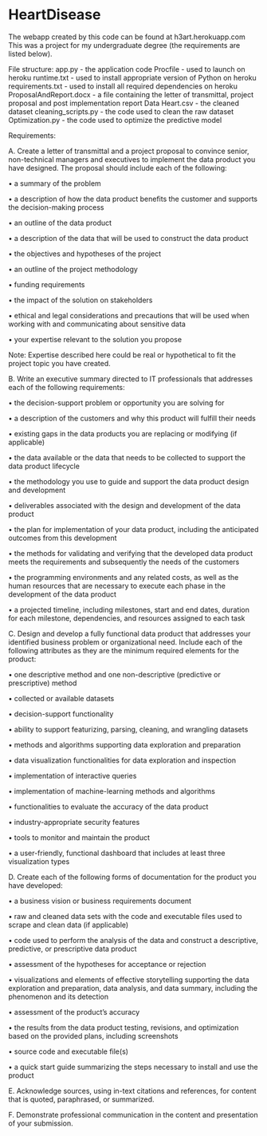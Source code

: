 # HeartDisease
The webapp created by this code can be found at h3art.herokuapp.com
This was a project for my undergraduate degree (the requirements are listed below). 

File structure:
  app.py - the application code
  Procfile - used to launch on heroku
  runtime.txt - used to install appropriate version of Python on heroku
  requirements.txt - used to install all required dependencies on heroku
  ProposalAndReport.docx - a file containing the letter of transmittal, project proposal and post implementation report
  Data 
    Heart.csv - the cleaned dataset
    cleaning_scripts.py - the code used to clean the raw dataset 
    Optimization.py - the code used to optimize the predictive model
    
Requirements:

A.   Create a letter of transmittal and a project proposal to convince senior, non-technical managers and executives to implement the data product you have designed. The proposal should include each  of the following:

•  a summary of the problem

•  a description of how the data product benefits the customer and supports the decision-making process

•  an outline of the data product

•  a description of the data that will be used to construct the data product

•  the objectives and hypotheses of the project

•  an outline of the project methodology

•  funding requirements

•  the impact of the solution on stakeholders

•  ethical and legal considerations and precautions that will be used when working with and communicating about sensitive data

•  your expertise relevant to the solution you propose



Note: Expertise described here could be real or hypothetical to fit the project topic you have created.



B.   Write an executive summary directed to IT professionals that addresses each  of the following requirements:

•  the decision-support problem or opportunity you are solving for

•  a description of the customers and why this product will fulfill their needs

•  existing gaps in the data products you are replacing or modifying (if applicable)

•  the data available or the data that needs to be collected to support the data product lifecycle

•  the methodology you use to guide and support the data product design and development

•  deliverables associated with the design and development of the data product

•  the plan for implementation of your data product, including the anticipated outcomes from this development

•  the methods for validating and verifying that the developed data product meets the requirements and subsequently the needs of the customers

•  the programming environments and any related costs, as well as the human resources that are necessary to execute each  phase in the development of the data product

•  a projected timeline, including milestones, start and end dates, duration for each  milestone, dependencies, and resources assigned to each  task



C.   Design and develop a fully functional data product that addresses your identified business problem or organizational need. Include each  of the following attributes as they are the minimum required elements for the product:

•  one descriptive method and one non-descriptive (predictive or prescriptive) method

•  collected or available datasets

•  decision-support functionality

•  ability to support featurizing, parsing, cleaning, and wrangling datasets

•  methods and algorithms supporting data exploration and preparation

•  data visualization functionalities for data exploration and inspection

•  implementation of interactive queries

•  implementation of machine-learning methods and algorithms 

•  functionalities to evaluate the accuracy of the data product

•  industry-appropriate security features

•  tools to monitor and maintain the product

•  a user-friendly, functional dashboard that includes at least  three visualization types



D.   Create each  of the following forms of documentation for the product you have developed:

•  a business vision or business requirements document

•  raw and cleaned data sets with the code and executable files used to scrape and clean data (if applicable)

•  code used to perform the analysis of the data and construct a descriptive, predictive, or prescriptive data product

•  assessment of the hypotheses for acceptance or rejection

•  visualizations and elements of effective storytelling supporting the data exploration and preparation, data analysis, and data summary, including the phenomenon and its detection

•  assessment of the product’s accuracy 

•  the results from the data product testing, revisions, and optimization based on the provided plans, including screenshots

•  source code and executable file(s)

•  a quick start guide summarizing the steps necessary to install and use the product



E.   Acknowledge sources, using in-text citations and references, for content that is quoted, paraphrased, or summarized.



F.   Demonstrate professional communication in the content and presentation of your submission.
